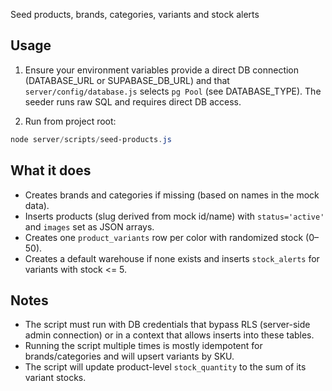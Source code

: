 Seed products, brands, categories, variants and stock alerts

## Usage

1. Ensure your environment variables provide a direct DB connection (DATABASE_URL or SUPABASE_DB_URL) and that `server/config/database.js` selects `pg Pool` (see DATABASE_TYPE). The seeder runs raw SQL and requires direct DB access.

2. Run from project root:

```powershell
node server/scripts/seed-products.js
```

## What it does

- Creates brands and categories if missing (based on names in the mock data).
- Inserts products (slug derived from mock id/name) with `status='active'` and `images` set as JSON arrays.
- Creates one `product_variants` row per color with randomized stock (0–50).
- Creates a default warehouse if none exists and inserts `stock_alerts` for variants with stock <= 5.

## Notes

- The script must run with DB credentials that bypass RLS (server-side admin connection) or in a context that allows inserts into these tables.
- Running the script multiple times is mostly idempotent for brands/categories and will upsert variants by SKU.
- The script will update product-level `stock_quantity` to the sum of its variant stocks.
